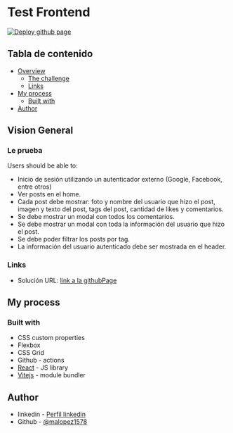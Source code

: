 # Test Frontend

[![Deploy github page](https://github.com/malopez1578/test-frontend/actions/workflows/githubPages.yml/badge.svg?event=push)](https://github.com/malopez1578/test-frontend/actions/workflows/githubPages.yml)

## Tabla de contenido

- [Overview](#overview)
  - [The challenge](#the-challenge)
  - [Links](#links)
- [My process](#my-process)
  - [Built with](#built-with)
- [Author](#author)

## Vision General

### Le prueba

Users should be able to:

- Inicio de sesión utilizando un autenticador externo (Google, Facebook, entre otros)
- Ver posts en el home.
- Cada post debe mostrar: foto y nombre del usuario que hizo el post, imagen y texto del post, tags del post, cantidad de likes y comentarios.
- Se debe mostrar un modal con todos los comentarios.
- Se debe mostrar un modal con toda la información del usuario que hizo el post.
- Se debe poder filtrar los posts por tag.
- La información del usuario autenticado debe ser mostrada en el header.

### Links

- Solución URL: [link a la githubPage](https://malopez1578.github.io/test-frontend/)

## My process

### Built with

- CSS custom properties
- Flexbox
- CSS Grid
- Github - actions
- [React](https://reactjs.org/) - JS library
- [Vitejs](https://vitejs.dev/) - module bundler

## Author

- linkedin - [Perfil linkedin](https://www.linkedin.com/in/miguel-angel-lópez-cadme-06705115a)
- Github - [@malopez1578](https://github.com/malopez1578)
